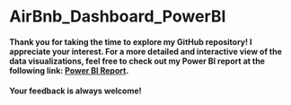# AirBnb_Dashboard_PowerBI

#### Thank you for taking the time to explore my GitHub repository! I appreciate your interest. For a more detailed and interactive view of the data visualizations, feel free to check out my Power BI report at the following link: [Power BI Report](https://app.powerbi.com/groups/me/reports/375b09ef-ea40-47c5-b729-562fbb241d27?pbi_source=desktop). 

#### Your feedback is always welcome!
